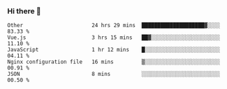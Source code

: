 ### Hi there 👋

<!--
**Hundeklemmen/Hundeklemmen** is a ✨ _special_ ✨ repository because its `README.md` (this file) appears on your GitHub profile.

Here are some ideas to get you started:

- 🔭 I’m currently working on ...
- 🌱 I’m currently learning ...
- 👯 I’m looking to collaborate on ...
- 🤔 I’m looking for help with ...
- 💬 Ask me about ...
- 📫 How to reach me: ...
- 😄 Pronouns: ...
- ⚡ Fun fact: ...
-->
<!--START_SECTION:waka-->
```text
Other                      24 hrs 29 mins  ████████████████████▓░░░░   83.33 % 
Vue.js                     3 hrs 15 mins   ██▓░░░░░░░░░░░░░░░░░░░░░░   11.10 % 
JavaScript                 1 hr 12 mins    █░░░░░░░░░░░░░░░░░░░░░░░░   04.11 % 
Nginx configuration file   16 mins         ▒░░░░░░░░░░░░░░░░░░░░░░░░   00.91 % 
JSON                       8 mins          ░░░░░░░░░░░░░░░░░░░░░░░░░   00.50 % 
```
<!--END_SECTION:waka-->
